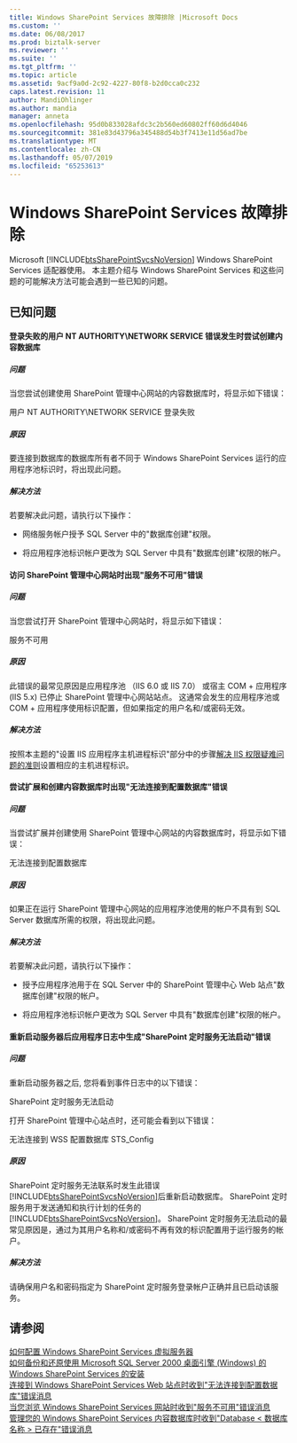```yaml
---
title: Windows SharePoint Services 故障排除 |Microsoft Docs
ms.custom: ''
ms.date: 06/08/2017
ms.prod: biztalk-server
ms.reviewer: ''
ms.suite: ''
ms.tgt_pltfrm: ''
ms.topic: article
ms.assetid: 9acf9a0d-2c92-4227-80f8-b2d0cca0c232
caps.latest.revision: 11
author: MandiOhlinger
ms.author: mandia
manager: anneta
ms.openlocfilehash: 95d0b833028afdc3c2b560ed60802ff60d6d4046
ms.sourcegitcommit: 381e83d43796a345488d54b3f7413e11d56ad7be
ms.translationtype: MT
ms.contentlocale: zh-CN
ms.lasthandoff: 05/07/2019
ms.locfileid: "65253613"
---
```

# <a name="troubleshooting-windows-sharepoint-services"></a>Windows SharePoint Services 故障排除
Microsoft [!INCLUDE[btsSharePointSvcsNoVersion](../includes/btssharepointsvcsnoversion-md.md)] Windows SharePoint Services 适配器使用。 本主题介绍与 Windows SharePoint Services 和这些问题的可能解决方法可能会遇到一些已知的问题。  
  
## <a name="known-issues"></a>已知问题  
  
#### <a name="login-failed-for-user-nt-authoritynetwork-service-error-occurs-when-attempting-to-create-content-database"></a>登录失败的用户 NT AUTHORITY\NETWORK SERVICE 错误发生时尝试创建内容数据库  
  
##### <a name="problem"></a>问题  
 当您尝试创建使用 SharePoint 管理中心网站的内容数据库时，将显示如下错误：  
  
 用户 NT AUTHORITY\NETWORK SERVICE 登录失败  
  
##### <a name="cause"></a>原因  
 要连接到数据库的数据库所有者不同于 Windows SharePoint Services 运行的应用程序池标识时，将出现此问题。  
  
##### <a name="resolution"></a>解决方法  
 若要解决此问题，请执行以下操作：  
  
-   网络服务帐户授予 SQL Server 中的"数据库创建"权限。  
  
-   将应用程序池标识帐户更改为 SQL Server 中具有"数据库创建"权限的帐户。  
  
#### <a name="service-unavailable-error-occurs-when-accessing-the-sharepoint-central-administration-web-site"></a>访问 SharePoint 管理中心网站时出现"服务不可用"错误  
  
##### <a name="problem"></a>问题  
 当您尝试打开 SharePoint 管理中心网站时，将显示如下错误：  
  
 服务不可用  
  
##### <a name="cause"></a>原因  
 此错误的最常见原因是应用程序池 （IIS 6.0 或 IIS 7.0） 或宿主 COM + 应用程序 (IIS 5.x) 已停止 SharePoint 管理中心网站站点。 这通常会发生的应用程序池或 COM + 应用程序使用标识配置，但如果指定的用户名和/或密码无效。  
  
##### <a name="resolution"></a>解决方法  
 按照本主题的"设置 IIS 应用程序主机进程标识"部分中的步骤[解决 IIS 权限疑难问题的准则](../core/guidelines-for-resolving-iis-permissions-problems.md)设置相应的主机进程标识。  
  
#### <a name="cannot-connect-to-the-configuration-database-error-occurs-when-attempting-to-extend-and-create-a-content-database"></a>尝试扩展和创建内容数据库时出现"无法连接到配置数据库"错误  
  
##### <a name="problem"></a>问题  
 当尝试扩展并创建使用 SharePoint 管理中心网站的内容数据库时，将显示如下错误：  
  
 无法连接到配置数据库  
  
##### <a name="cause"></a>原因  
 如果正在运行 SharePoint 管理中心网站的应用程序池使用的帐户不具有到 SQL Server 数据库所需的权限，将出现此问题。  
  
##### <a name="resolution"></a>解决方法  
 若要解决此问题，请执行以下操作：  
  
-   授予应用程序池用于在 SQL Server 中的 SharePoint 管理中心 Web 站点"数据库创建"权限的帐户。  
  
-   将应用程序池标识帐户更改为 SQL Server 中具有"数据库创建"权限的帐户。  
  
#### <a name="the-sharepoint-timer-service-service-failed-to-start-error-is-generated-in-the-application-log-after-rebooting-server"></a>重新启动服务器后应用程序日志中生成"SharePoint 定时服务无法启动"错误  
  
##### <a name="problem"></a>问题  
 重新启动服务器之后, 您将看到事件日志中的以下错误：  
  
 SharePoint 定时服务无法启动  
  
 打开 SharePoint 管理中心站点时，还可能会看到以下错误：  
  
 无法连接到 WSS 配置数据库 STS_Config  
  
##### <a name="cause"></a>原因  
 SharePoint 定时服务无法联系时发生此错误[!INCLUDE[btsSharePointSvcsNoVersion](../includes/btssharepointsvcsnoversion-md.md)]后重新启动数据库。 SharePoint 定时服务用于发送通知和执行计划的任务的[!INCLUDE[btsSharePointSvcsNoVersion](../includes/btssharepointsvcsnoversion-md.md)]。 SharePoint 定时服务无法启动的最常见原因是，通过为其用户名称和/或密码不再有效的标识配置用于运行服务的帐户。  
  
##### <a name="resolution"></a>解决方法  
 请确保用户名和密码指定为 SharePoint 定时服务登录帐户正确并且已启动该服务。  
  
## <a name="see-also"></a>请参阅  
 [如何配置 Windows SharePoint Services 虚拟服务器](http://support.microsoft.com/kb/832769)   
 [如何备份和还原使用 Microsoft SQL Server 2000 桌面引擎 (Windows) 的 Windows SharePoint Services 的安装](http://support.microsoft.com/kb/833797)   
 [连接到 Windows SharePoint Services Web 站点时收到"无法连接到配置数据库"错误消息](http://support.microsoft.com/kb/823287)   
 [当您浏览 Windows SharePoint Services 网站时收到"服务不可用"错误消息](http://support.microsoft.com/kb/823552)   
 [管理您的 Windows SharePoint Services 内容数据库时收到"Database < 数据库名称 > 已存在"错误消息](http://support.microsoft.com/kb/828815)